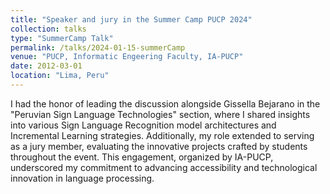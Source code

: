 ```yaml
---
title: "Speaker and jury in the Summer Camp PUCP 2024"
collection: talks
type: "SummerCamp Talk"
permalink: /talks/2024-01-15-summerCamp
venue: "PUCP, Informatic Engeering Faculty, IA-PUCP"
date: 2012-03-01
location: "Lima, Peru"
---
```


I had the honor of leading the discussion alongside Gissella Bejarano in the "Peruvian Sign Language Technologies" section, where I shared insights into various Sign Language Recognition model architectures and Incremental Learning strategies. Additionally, my role extended to serving as a jury member, evaluating the innovative projects crafted by students throughout the event. This engagement, organized by IA-PUCP, underscored my commitment to advancing accessibility and technological innovation in language processing.